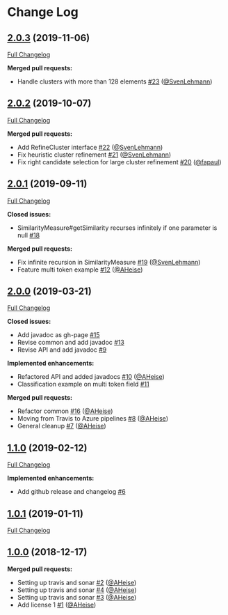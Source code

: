 # Change Log

## [2.0.3](https://github.com/bakdata/dedupe/tree/2.0.3) (2019-11-06)
[Full Changelog](https://github.com/bakdata/dedupe/compare/2.0.2...2.0.3)

**Merged pull requests:**

- Handle clusters with more than 128 elements [\#23](https://github.com/bakdata/dedupe/pull/23) ([@SvenLehmann](https://github.com/SvenLehmann))

## [2.0.2](https://github.com/bakdata/dedupe/tree/2.0.2) (2019-10-07)
[Full Changelog](https://github.com/bakdata/dedupe/compare/2.0.1...2.0.2)

**Merged pull requests:**

- Add RefineCluster interface [\#22](https://github.com/bakdata/dedupe/pull/22) ([@SvenLehmann](https://github.com/SvenLehmann))
- Fix heuristic cluster refinement [\#21](https://github.com/bakdata/dedupe/pull/21) ([@SvenLehmann](https://github.com/SvenLehmann))
- Fix right candidate selection for large cluster refinement [\#20](https://github.com/bakdata/dedupe/pull/20) ([@fapaul](https://github.com/fapaul))

## [2.0.1](https://github.com/bakdata/dedupe/tree/2.0.1) (2019-09-11)
[Full Changelog](https://github.com/bakdata/dedupe/compare/2.0.0...2.0.1)

**Closed issues:**

- SimilarityMeasure\#getSimilarity recurses infinitely if one parameter is null [\#18](https://github.com/bakdata/dedupe/issues/18)

**Merged pull requests:**

- Fix infinite recursion in SimilarityMeasure [\#19](https://github.com/bakdata/dedupe/pull/19) ([@SvenLehmann](https://github.com/SvenLehmann))
- Feature multi token example [\#12](https://github.com/bakdata/dedupe/pull/12) ([@AHeise](https://github.com/AHeise))

## [2.0.0](https://github.com/bakdata/dedupe/tree/2.0.0) (2019-03-21)
[Full Changelog](https://github.com/bakdata/dedupe/compare/1.1.0...2.0.0)

**Closed issues:**

- Add javadoc as gh\-page [\#15](https://github.com/bakdata/dedupe/issues/15)
- Revise common and add javadoc [\#13](https://github.com/bakdata/dedupe/issues/13)
- Revise API and add javadoc [\#9](https://github.com/bakdata/dedupe/issues/9)

**Implemented enhancements:**

- Refactored API and added javadocs [\#10](https://github.com/bakdata/dedupe/pull/10) ([@AHeise](https://github.com/AHeise))
- Classification example on multi token field [\#11](https://github.com/bakdata/dedupe/issues/11)

**Merged pull requests:**

- Refactor common [\#16](https://github.com/bakdata/dedupe/pull/16) ([@AHeise](https://github.com/AHeise))
- Moving from Travis to Azure pipelines [\#8](https://github.com/bakdata/dedupe/pull/8) ([@AHeise](https://github.com/AHeise))
- General cleanup [\#7](https://github.com/bakdata/dedupe/pull/7) ([@AHeise](https://github.com/AHeise))

## [1.1.0](https://github.com/bakdata/dedupe/tree/1.1.0) (2019-02-12)
[Full Changelog](https://github.com/bakdata/dedupe/compare/1.0.1...1.1.0)

**Implemented enhancements:**

- Add github release and changelog [\#6](https://github.com/bakdata/dedupe/issues/6)

## [1.0.1](https://github.com/bakdata/dedupe/tree/1.0.1) (2019-01-11)
[Full Changelog](https://github.com/bakdata/dedupe/compare/1.0.0...1.0.1)


## [1.0.0](https://github.com/bakdata/dedupe/tree/1.0.0) (2018-12-17)

**Merged pull requests:**

- Setting up travis and sonar [\#2](https://github.com/bakdata/dedupe/pull/2) ([@AHeise](https://github.com/AHeise))
- Setting up travis and sonar [\#4](https://github.com/bakdata/dedupe/pull/4) ([@AHeise](https://github.com/AHeise))
- Setting up travis and sonar [\#3](https://github.com/bakdata/dedupe/pull/3) ([@AHeise](https://github.com/AHeise))
- Add license 1 [\#1](https://github.com/bakdata/dedupe/pull/1) ([@AHeise](https://github.com/AHeise))
